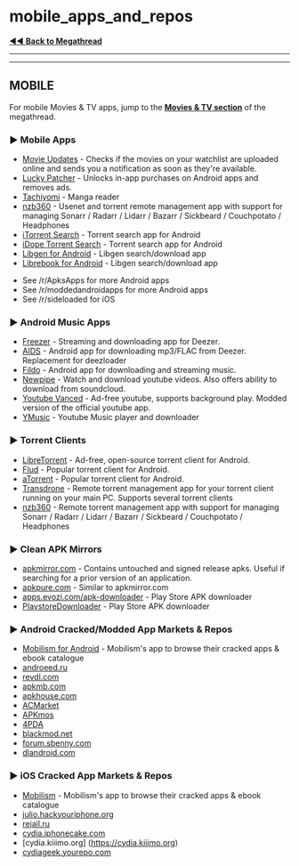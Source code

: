 # mobile\_apps\_and\_repos

[◄◄ **Back to Megathread**](https://www.reddit.com/r/Piracy/wiki/megathread)

***

***

&#x20;

## MOBILE

&#x20;

For mobile Movies & TV apps, jump to the [**Movies & TV section**](https://www.reddit.com/r/Piracy/wiki/megathread/movies\_and\_tv) of the megathread.

### ► Mobile Apps

* [Movie Updates](https://play.google.com/?id=com.tashila.movieupdates) - Checks if the movies on your watchlist are uploaded online and sends you a notification as soon as they're available.
* [Lucky Patcher](https://www.luckypatchers.com/) - Unlocks in-app purchases on Android apps and removes ads.
* [Tachiyomi](https://github.com/inorichi/tachiyomi) - Manga reader
* [nzb360](https://play.google.com/store/apps/details?id=com.kevinforeman.nzb360) - Usenet and torrent remote management app with support for managing Sonarr / Radarr / Lidarr / Bazarr / Sickbeard / Couchpotato / Headphones
* [iTorrent Search](https://play.google.com/store/apps/details?id=com.icodelife.itorrentsearch) - Torrent search app for Android
* [iDope Torrent Search](https://idope.se/apk/down.html) - Torrent search app for Android
* [Libgen for Android](https://github.com/manuelvargastapia/libgen\_mobile\_app) - Libgen search/download app
* [Librebook for Android](https://github.com/bagaswastu/librebook) - Libgen search/download app

&#x20;

* See /r/ApksApps for more Android apps
* See /r/moddedandroidapps for more Android apps
* See /r/sideloaded for iOS

&#x20;

### ► Android Music Apps

* [Freezer](https://files.freezer.life) - Streaming and downloading app for Deezer.
* [AIDS](../../../r/deemix/) - Android app for downloading mp3/FLAC from Deezer. Replacement for deezloader
* [Fildo](https://fildo.net/android/en/) - Android app for downloading and streaming music.
* [Newpipe](https://newpipe.schabi.org/) - Watch and download youtube videos. Also offers ability to download from soundcloud.
* [Youtube Vanced](https://vancedapp.com/) - Ad-free youtube, supports background play. Modded version of the official youtube app.
* [YMusic](https://forum.xda-developers.com/android/apps-games/app-youtube-music-sound-stream-youtubes-t3399722) - Youtube Music player and downloader &#x20;

### ► Torrent Clients

* [LibreTorrent](https://play.google.com/store/apps/details?id=org.proninyaroslav.libretorrent) - Ad-free, open-source torrent client for Android.
* [Flud](https://play.google.com/store/apps/details?id=com.delphicoder.flud) - Popular torrent client for Android.
* [aTorrent](https://play.google.com/store/apps/details?id=com.mobilityflow.torrent) - Popular torrent client for Android.
* [Transdrone](https://f-droid.org/packages/org.transdroid.full/) - Remote torrent management app for your torrent client running on your main PC. Supports several torrent clients
* [nzb360](https://play.google.com/store/apps/details?id=com.kevinforeman.nzb360) - Remote torrent management app with support for managing Sonarr / Radarr / Lidarr / Bazarr / Sickbeard / Couchpotato / Headphones

&#x20;

### ► Clean APK Mirrors

* [apkmirror.com](https://www.apkmirror.com/) - Contains untouched and signed release apks. Useful if searching for a prior version of an application.
* [apkpure.com](https://apkpure.com/) - Similar to apkmirror.com
* [apps.evozi.com/apk-downloader](http://apps.evozi.com/apk-downloader/) - Play Store APK downloader
* [PlaystoreDownloader](https://github.com/ClaudiuGeorgiu/PlaystoreDownloader) - Play Store APK downloader

&#x20;

### ► Android Cracked/Modded App Markets & Repos

* [Mobilism for Android](https://forum.mobilism.org/viewtopic.php?f=398\&t=214777) - Mobilism's app to browse their cracked apps & ebook catalogue
* [androeed.ru](https://www.androeed.ru)
* [revdl.com](https://www.revdl.com/)
* [apkmb.com](https://apkmb.com/)
* [apkhouse.com](https://apkhouse.com/)
* [ACMarket](https://acmarket.net/)
* [APKmos](https://apkmos.com/)
* [4PDA](https://4pda.ru/forum/)
* [blackmod.net](https://blackmod.net/)
* [forum.sbenny.com](https://forum.sbenny.com/)
* [dlandroid.com](https://dlandroid.com/)

&#x20;

### ► iOS Cracked App Markets & Repos

* [Mobilism](https://forum.mobilism.org/viewforum.php?f=1\&sid=de0c8bc8562b4de21af5092ee62b8a86) - Mobilism's app to browse their cracked apps & ebook catalogue
* [julio.hackyouriphone.org](https://julio.hackyouriphone.org)
* [rejail.ru](https://rejail.ru/)
* [cydia.iphonecake.com](https://cydia.iphonecake.com)
* \[cydia.kiiimo.org] (https://cydia.kiiimo.org)
* [cydiageek.yourepo.com](https://cydiageek.yourepo.com/)

&#x20;
